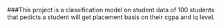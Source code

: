 ###This project is a classification model on student data of 100 students that pedicts a student will get placement basis on their cgpa and iq level.
